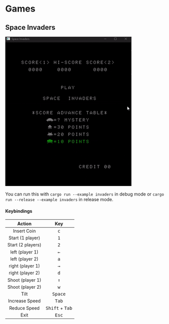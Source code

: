 # Games

## Space Invaders

![Space Invaders demo gif](assets/invaders.gif)

You can run this with `cargo run --example invaders` in debug mode or 
`cargo run --release --example invaders` in  release mode.

#### Keybindings


| Action | Key |
| :--------: | :------: |
|  Insert Coin | <kbd>c</kbd> |
|  Start (1 player) | <kbd>1</kbd> |
|  Start (2 players) | <kbd>2</kbd> |
| left (player 1) |  <kbd>←</kbd>|
| left (player 2) |  <kbd>a</kbd>|
| right (player 1) |  <kbd>→</kbd>|
| right (player 2) |  <kbd>d</kbd>|
| Shoot (player 1) |  <kbd>↑</kbd>|
| Shoot (player 2) |  <kbd>w</kbd>|
|  Tilt | <kbd>Space</kbd> |
|  Increase Speed | <kbd>Tab</kbd> |
|  Reduce Speed | <kbd>Shift</kbd> + <kbd>Tab</kbd> |
|  Exit | <kbd>Esc</kbd> |


